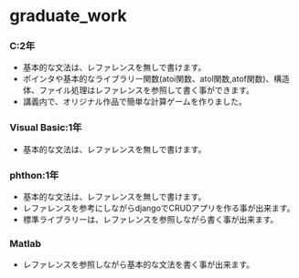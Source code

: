 # graduate_work

### C:2年 
- 基本的な文法は、レファレンスを無しで書けます。
- ポインタや基本的なライブラリー関数(atoi関数、atol関数,atof関数)、構造体、ファイル処理はレファレンスを参照して書く事ができます。
- 講義内で、オリジナル作品で簡単な計算ゲームを作りました。
### Visual Basic:1年 
- 基本的な文法は、レファレンスを無しで書けます。

### phthon:1年
- 基本的な文法は、レファレンスを無しで書けます。
- レファレンスを参考にしながらdjangoでCRUDアプリを作る事が出来ます。
- 標準ライブラリーは、レファレンスを参照しながら書く事が出来ます。

### Matlab
- レファレンスを参照しながら基本的な文法を書く事が出来ます。
